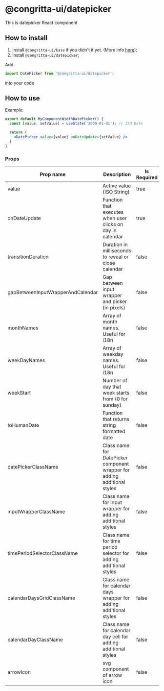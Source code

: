 # @congritta-ui/datepicker

This is datepicker React component

## How to install

1. Install `@congritta-ui/base` if you didn't it yet. (More info [here](./base));
2. Install `@congritta-ui/datepicker`;

Add

```javascript
import DatePicker from '@congritta-ui/datepicker';
```

into your code

## How to use

Example:

```jsx
export default MyComponentWidthDatePicker() {
  const [value, setValue] = useState('2000-01-01'); // ISO Date

  return (
    <DatePicker value={value} onDateUpdate={setValue} />
  )
}
```

### Props

| Prop name                               | Description                                                                | Is Required | Default value                         |
|-----------------------------------------|----------------------------------------------------------------------------|-------------|---------------------------------------|
| value                                   | Active value (ISO String)                                                  | true        |                                       |
| onDateUpdate                            | Function that executes when user clicks on day in calendar                 | true        |                                       |
| transitionDuration                      | Duration in milliseconds to reveal or close calendar                       | false       | `210`                                 |
| gapBetweenInputWrapperAndCalendar       | Gap between input wrapper and picker (in pixels)                           | false       | `10`                                  |
| monthNames                              | Array of month names. Useful for i18n                                      | false       | `Array of months in English`          |
| weekDayNames                            | Array of weekday names. Useful for i18n                                    | false       | `Array of weekdays in English`        |
| weekStart                               | Number of day that week starts from (0 for sunday)                         | false       | `0 (Sunday)`                          |
| toHumanDate                             | Function that returns string formatted date                                | false       | `(date) => date.toLocaleDateString()` |
| datePickerClassName                     | Class name for DatePicker component wrapper for adding additional styles   | false       |                                       |
| inputWrapperClassName                   | Class name for input wrapper for adding additional styles                  | false       |                                       |
| timePeriodSelectorClassName             | Class name for time period selector for adding additional styles           | false       |                                       |
| calendarDaysGridClassName               | Class name for calendar days wrapper for adding additional styles          | false       |                                       |
| calendarDayClassName                    | Class name for calendar day cell for adding additional styles              | false       |                                       |
| arrowIcon                               | svg component of arrow icon                                                | false       | `<Internal icon>`                       |
